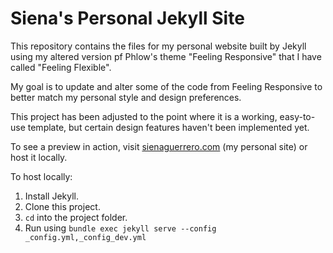 # Siena's Personal Jekyll Site
This repository contains the files for my personal website built by Jekyll using my altered version pf Phlow's theme "Feeling Responsive" that I have called "Feeling Flexible". 

My goal is to update and alter some of the code from Feeling Responsive to better match my personal style and design preferences. 

This project has been adjusted to the point where it is a working, easy-to-use template, but certain design features haven't been implemented yet. 

To see a preview in action, visit [sienaguerrero.com](http://www.sienaguerrero.com) (my personal site) or host it locally.

To host locally:
1. Install Jekyll.
2. Clone this project.
3. `cd` into the project folder.
4. Run using `bundle exec jekyll serve --config _config.yml,_config_dev.yml`
